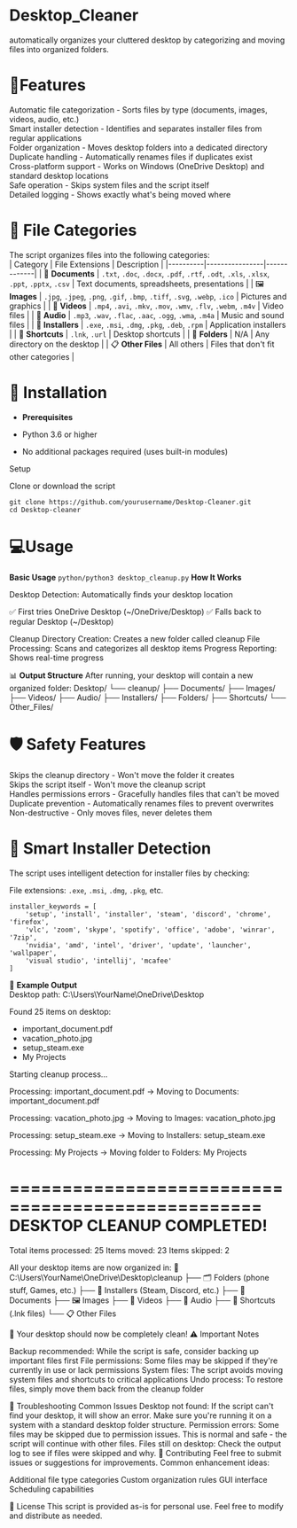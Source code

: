# Desktop_Cleaner

automatically organizes your cluttered desktop by categorizing and moving files into organized folders.<br />

# 🚀**Features**<br />
Automatic file categorization - Sorts files by type (documents, images, videos, audio, etc.)<br />
Smart installer detection - Identifies and separates installer files from regular applications<br />
Folder organization - Moves desktop folders into a dedicated directory<br />
Duplicate handling - Automatically renames files if duplicates exist<br />
Cross-platform support - Works on Windows (OneDrive Desktop) and standard desktop locations<br />
Safe operation - Skips system files and the script itself<br />
Detailed logging - Shows exactly what's being moved where<br />

# 📁 **File Categories**<br />
The script organizes files into the following categories:<br />
| Category | File Extensions | Description |
|----------|----------------|-------------|
| :page_facing_up: **Documents** | `.txt`, `.doc`, `.docx`, `.pdf`, `.rtf`, `.odt`, `.xls`, `.xlsx`, `.ppt`, `.pptx`, `.csv` | Text documents, spreadsheets, presentations |
| :framed_picture: **Images** | `.jpg`, `.jpeg`, `.png`, `.gif`, `.bmp`, `.tiff`, `.svg`, `.webp`, `.ico` | Pictures and graphics |
| :movie_camera: **Videos** | `.mp4`, `.avi`, `.mkv`, `.mov`, `.wmv`, `.flv`, `.webm`, `.m4v` | Video files |
| :musical_note: **Audio** | `.mp3`, `.wav`, `.flac`, `.aac`, `.ogg`, `.wma`, `.m4a` | Music and sound files |
| :wrench: **Installers** | `.exe`, `.msi`, `.dmg`, `.pkg`, `.deb`, `.rpm` | Application installers |
| :link: **Shortcuts** | `.lnk`, `.url` | Desktop shortcuts |
| :file_folder: **Folders** | N/A | Any directory on the desktop |
| :clipboard: **Other Files** | All others | Files that don't fit other categories |

# 🔧 **Installation**<br />
- **Prerequisites**<br />

- Python 3.6 or higher
- No additional packages required (uses built-in modules)

Setup<br />

Clone or download the script
```
git clone https://github.com/yourusername/Desktop-Cleaner.git
cd Desktop-cleaner
```
# 💻**Usage**
**Basic Usage**
```python/python3 desktop_cleanup.py```
**How It Works**

Desktop Detection: Automatically finds your desktop location

:white_check_mark: First tries OneDrive Desktop (~/OneDrive/Desktop)
:white_check_mark: Falls back to regular Desktop (~/Desktop)


Cleanup Directory Creation: Creates a new folder called cleanup
File Processing: Scans and categorizes all desktop items
Progress Reporting: Shows real-time progress

📊 **Output Structure**
After running, your desktop will contain a new organized folder:
Desktop/
└── cleanup/
    ├── Documents/
    ├── Images/
    ├── Videos/
    ├── Audio/
    ├── Installers/
    ├── Folders/
    ├── Shortcuts/
    └── Other_Files/
    
# 🛡️ **Safety Features**

Skips the cleanup directory - Won't move the folder it creates<br />
Skips the script itself - Won't move the cleanup script<br />
Handles permissions errors - Gracefully handles files that can't be moved<br />
Duplicate prevention - Automatically renames files to prevent overwrites<br />
Non-destructive - Only moves files, never deletes them<br />

# **🎯 Smart Installer Detection**
The script uses intelligent detection for installer files by checking:

File extensions: ```.exe```, ```.msi```, ```.dmg```, ```.pkg```, etc.
```
installer_keywords = [
    'setup', 'install', 'installer', 'steam', 'discord', 'chrome', 'firefox', 
    'vlc', 'zoom', 'skype', 'spotify', 'office', 'adobe', 'winrar', '7zip',
    'nvidia', 'amd', 'intel', 'driver', 'update', 'launcher', 'wallpaper',
    'visual studio', 'intellij', 'mcafee'
]
```
📝 **Example Output**<br />
Desktop path: C:\Users\YourName\OneDrive\Desktop

Found 25 items on desktop:
  - important_document.pdf
  - vacation_photo.jpg
  - setup_steam.exe
  - My Projects

Starting cleanup process...

Processing: important_document.pdf
  -> Moving to Documents: important_document.pdf

Processing: vacation_photo.jpg
  -> Moving to Images: vacation_photo.jpg

Processing: setup_steam.exe
  -> Moving to Installers: setup_steam.exe

Processing: My Projects
  -> Moving folder to Folders: My Projects

==================================================
DESKTOP CLEANUP COMPLETED!
==================================================
Total items processed: 25
Items moved: 23
Items skipped: 2

All your desktop items are now organized in:
📁 C:\Users\YourName\OneDrive\Desktop\cleanup
├── 🗂️  Folders (phone stuff, Games, etc.)
├── 🔧 Installers (Steam, Discord, etc.)
├── 📄 Documents
├── 🖼️  Images
├── 🎥 Videos
├── 🎵 Audio
├── 🔗 Shortcuts (.lnk files)
└── 📋 Other Files

🎉 Your desktop should now be completely clean!
⚠️ Important Notes

Backup recommended: While the script is safe, consider backing up important files first
File permissions: Some files may be skipped if they're currently in use or lack permissions
System files: The script avoids moving system files and shortcuts to critical applications
Undo process: To restore files, simply move them back from the cleanup folder

🐛 Troubleshooting
Common Issues
Desktop not found: If the script can't find your desktop, it will show an error. Make sure you're running it on a system with a standard desktop folder structure.
Permission errors: Some files may be skipped due to permission issues. This is normal and safe - the script will continue with other files.
Files still on desktop: Check the output log to see if files were skipped and why.
🤝 Contributing
Feel free to submit issues or suggestions for improvements. Common enhancement ideas:

Additional file type categories
Custom organization rules
GUI interface
Scheduling capabilities

📄 License
This script is provided as-is for personal use. Feel free to modify and distribute as needed.
